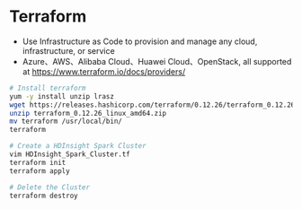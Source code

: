 # Terraform

* Use Infrastructure as Code to provision and manage any cloud, infrastructure, or service
* Azure、AWS、Alibaba Cloud、Huawei Cloud、OpenStack, all supported at https://www.terraform.io/docs/providers/

```sh
# Install terraform
yum -y install unzip lrasz
wget https://releases.hashicorp.com/terraform/0.12.26/terraform_0.12.26_linux_amd64.zip
unzip terraform_0.12.26_linux_amd64.zip
mv terraform /usr/local/bin/
terraform

# Create a HDInsight Spark Cluster
vim HDInsight_Spark_Cluster.tf
terraform init
terraform apply

# Delete the Cluster
terraform destroy
```


